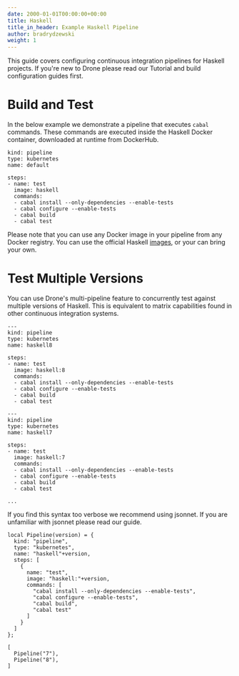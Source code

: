 ```yaml
---
date: 2000-01-01T00:00:00+00:00
title: Haskell
title_in_header: Example Haskell Pipeline
author: bradrydzewski
weight: 1
---
```


This guide covers configuring continuous integration pipelines for Haskell projects. If you're new to Drone please read our Tutorial and build configuration guides first.

# Build and Test

In the below example we demonstrate a pipeline that executes `cabal` commands. These commands are executed inside the Haskell Docker container, downloaded at runtime from DockerHub.

```
kind: pipeline
type: kubernetes
name: default

steps:
- name: test
  image: haskell
  commands:
  - cabal install --only-dependencies --enable-tests
  - cabal configure --enable-tests
  - cabal build
  - cabal test
```

Please note that you can use any Docker image in your pipeline from any Docker registry. You can use the official Haskell [images](https://hub.docker.com/r/_/haskell/), or your can bring your own.

# Test Multiple Versions

You can use Drone's multi-pipeline feature to concurrently test against multiple versions of Haskell. This is equivalent to matrix capabilities found in other continuous integration systems.

```
---
kind: pipeline
type: kubernetes
name: haskell8

steps:
- name: test
  image: haskell:8
  commands:
  - cabal install --only-dependencies --enable-tests
  - cabal configure --enable-tests
  - cabal build
  - cabal test

---
kind: pipeline
type: kubernetes
name: haskell7

steps:
- name: test
  image: haskell:7
  commands:
  - cabal install --only-dependencies --enable-tests
  - cabal configure --enable-tests
  - cabal build
  - cabal test

...
```

If you find this syntax too verbose we recommend using jsonnet. If you are unfamiliar with jsonnet please read our guide.

```
local Pipeline(version) = {
  kind: "pipeline",
  type: "kubernetes",
  name: "haskell"+version,
  steps: [
    {
      name: "test",
      image: "haskell:"+version,
      commands: [
        "cabal install --only-dependencies --enable-tests",
        "cabal configure --enable-tests",
        "cabal build",
        "cabal test"
      ]
    }
  ]
};

[
  Pipeline("7"),
  Pipeline("8"),
]
```
